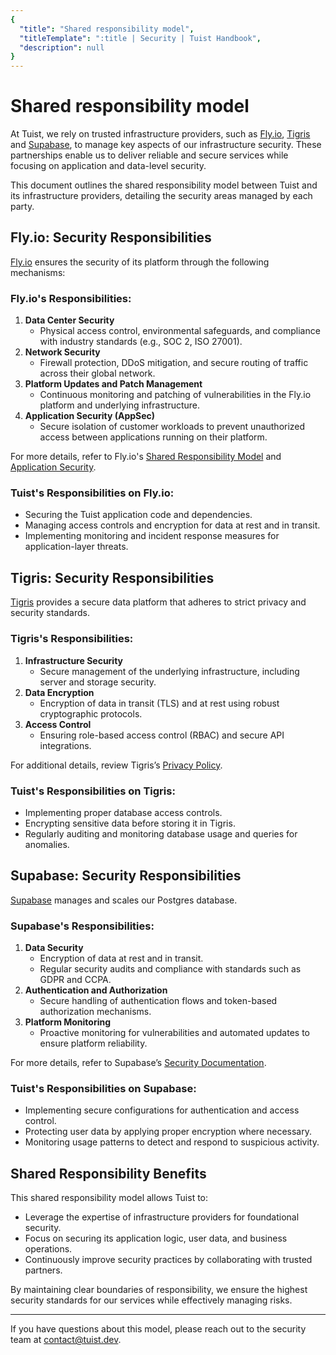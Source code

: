 ```yaml
---
{
  "title": "Shared responsibility model",
  "titleTemplate": ":title | Security | Tuist Handbook",
  "description": null
}
---
```

# Shared responsibility model

At Tuist, we rely on trusted infrastructure providers, such as [Fly.io](https://fly.io), [Tigris](https://tigrisdata.com) and [Supabase](https://supabase.com), to manage key aspects of our infrastructure security. These partnerships enable us to deliver reliable and secure services while focusing on application and data-level security.

This document outlines the shared responsibility model between Tuist and its infrastructure providers, detailing the security areas managed by each party.

## Fly.io: Security Responsibilities

[Fly.io](https://fly.io) ensures the security of its platform through the following mechanisms:

### **Fly.io's Responsibilities:**
1. **Data Center Security**
   - Physical access control, environmental safeguards, and compliance with industry standards (e.g., SOC 2, ISO 27001).
2. **Network Security**
   - Firewall protection, DDoS mitigation, and secure routing of traffic across their global network.
3. **Platform Updates and Patch Management**
   - Continuous monitoring and patching of vulnerabilities in the Fly.io platform and underlying infrastructure.
4. **Application Security (AppSec)**
   - Secure isolation of customer workloads to prevent unauthorized access between applications running on their platform.

For more details, refer to Fly.io's [Shared Responsibility Model](https://fly.io/docs/security/shared-responsibility/) and [Application Security](https://fly.io/docs/security/security-at-fly-io/#application-security-appsec).

### **Tuist's Responsibilities on Fly.io:**
- Securing the Tuist application code and dependencies.
- Managing access controls and encryption for data at rest and in transit.
- Implementing monitoring and incident response measures for application-layer threats.

## Tigris: Security Responsibilities

[Tigris](https://tigrisdata.com) provides a secure data platform that adheres to strict privacy and security standards.

### **Tigris's Responsibilities:**
1. **Infrastructure Security**
   - Secure management of the underlying infrastructure, including server and storage security.
2. **Data Encryption**
   - Encryption of data in transit (TLS) and at rest using robust cryptographic protocols.
3. **Access Control**
   - Ensuring role-based access control (RBAC) and secure API integrations.

For additional details, review Tigris’s [Privacy Policy](https://www.tigrisdata.com/docs/legal/privacy-policy/#6-security).

### **Tuist's Responsibilities on Tigris:**
- Implementing proper database access controls.
- Encrypting sensitive data before storing it in Tigris.
- Regularly auditing and monitoring database usage and queries for anomalies.

## Supabase: Security Responsibilities

[Supabase](https://supabase.com) manages and scales our Postgres database.

### **Supabase's Responsibilities:**

1. **Data Security**
   - Encryption of data at rest and in transit.
   - Regular security audits and compliance with standards such as GDPR and CCPA.
2. **Authentication and Authorization**
   - Secure handling of authentication flows and token-based authorization mechanisms.
3. **Platform Monitoring**
   - Proactive monitoring for vulnerabilities and automated updates to ensure platform reliability.

For more details, refer to Supabase’s [Security Documentation](https://supabase.com/security).

### **Tuist's Responsibilities on Supabase:**
- Implementing secure configurations for authentication and access control.
- Protecting user data by applying proper encryption where necessary.
- Monitoring usage patterns to detect and respond to suspicious activity.


## Shared Responsibility Benefits

This shared responsibility model allows Tuist to:
- Leverage the expertise of infrastructure providers for foundational security.
- Focus on securing its application logic, user data, and business operations.
- Continuously improve security practices by collaborating with trusted partners.

By maintaining clear boundaries of responsibility, we ensure the highest security standards for our services while effectively managing risks.

---

If you have questions about this model, please reach out to the security team at [contact@tuist.dev](mailto:contact@tuist.dev).
